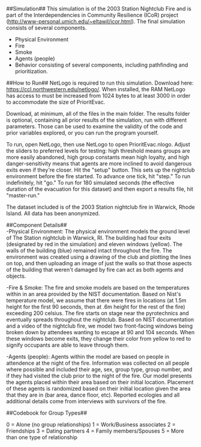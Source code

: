 ##Simulation##
This simulation is of the 2003 Station Nightclub Fire and is part of the Interdependencies in Community Resilience (ICoR) project (http://www-personal.umich.edu/~eltawil/icor.html). The final simulation consists of several components.

* Physical Environment
* Fire
* Smoke
* Agents (people)
* Behavior consisting of several components, including pathfinding and prioritization.

##How to Run##
 NetLogo is required to run this simulation. Download here: https://ccl.northwestern.edu/netlogo/. When installed, the RAM NetLogo has access to must be increased from
 1024 bytes to at least 3000 in order to accommodate the size of PrioritEvac.
 
 Download, at minimum, all of the files in the main folder. The results folder is optional, containing all prior results of the simulation, run with different
 parameters. Those can be used to examine the validity of the code and prior variables explored, or you can run the program yourself.
 
 To run, open NetLogo, then use NetLogo to open PrioritEvac.nlogo. Adjust the sliders to preferred levels for testing: high threshold means groups are more
 easily abandoned, high group constants mean high loyalty, and high danger-sensitivity means that agents are more inclined to avoid dangerous exits even if
 they're closer. Hit the "setup" button. This sets up the nightclub environment before the fire started. To advance one tick, hit "step." To run indefinitely,
 hit "go." To run for 180 simulated seconds (the effective duration of the evacuation for this dataset) and then export a results file, hit "master-run."
 
 The dataset included is of the 2003 Station nightclub fire in Warwick, Rhode Island. All data has been anonymized.

##Component Details##  
  -Physical Environment: The physical environment models the ground level of The Station nightclub in Warwick,
  RI. The building had four exits (designated by red in the simulation) and eleven windows (yellow).
  The walls of the building (blue) remained intact throughout the fire. The environment was created using a drawing
  of the club and plotting the lines on top, and then uploading an image of just the walls so that those aspects of the building 
  that weren't damaged by fire can act as both agents and objects.

 -Fire & Smoke: The fire and smoke models are based on the temperatures within in an area provided by the NIST
documentation. Based on Nist's temperature model, we assume that there were fires in locations
(at 1.5m height for the first 90 seconds, then at .6m height for the rest of the fire) exceeding 200 celsius.
The fire starts on stage near the pyrotechnics and eventually spreads throughout the nightclub. Based on NIST documentation and a video of the nightclub fire, 
we model two front-facing windows being broken down by attendees wanting to escape at 90 and 104 seconds. When these windows become exits,
 they change their color from yellow to red to signify occupants are able to leave through them.
 
 -Agents (people): Agents within the model are based on people in attendence at the night of the fire. Information was
 collected on all people where possible and included their age, sex, group type, group number, and if they had visited the club prior
 to the night of the fire. Our model presents the agents placed within their area based on their initial location.
 Placement of these agents is randomized based on their initial location given the area that they are in (bar area, dance floor,
 etc). Reported ecologies and all additional details come from interviews with survivors of the fire. 

##Codebook for Group Types##

0 = Alone (no group relationships)
1 = Work/Business associates
2 = Friendships
3 = Dating partners
4 = Family members/Spouses
5 = More than one type of relationship